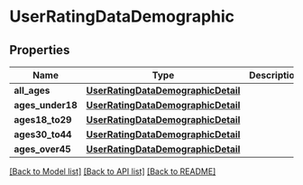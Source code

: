# UserRatingDataDemographic

## Properties
Name | Type | Description | Notes
------------ | ------------- | ------------- | -------------
**all_ages** | [**UserRatingDataDemographicDetail**](UserRatingDataDemographicDetail.md) |  | [optional] 
**ages_under18** | [**UserRatingDataDemographicDetail**](UserRatingDataDemographicDetail.md) |  | [optional] 
**ages18_to29** | [**UserRatingDataDemographicDetail**](UserRatingDataDemographicDetail.md) |  | [optional] 
**ages30_to44** | [**UserRatingDataDemographicDetail**](UserRatingDataDemographicDetail.md) |  | [optional] 
**ages_over45** | [**UserRatingDataDemographicDetail**](UserRatingDataDemographicDetail.md) |  | [optional] 

[[Back to Model list]](../README.md#documentation-for-models) [[Back to API list]](../README.md#documentation-for-api-endpoints) [[Back to README]](../README.md)

